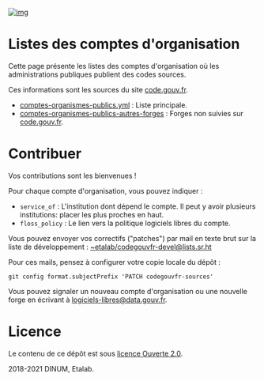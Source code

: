 [![img](https://img.shields.io/badge/Licence%20Ouverte-orange.svg?style=flat-square)](https://git.sr.ht/~etalab/codegouvfr-sources/tree/master/item/LICENSE.md)


# Listes des comptes d'organisation

Cette page présente les listes des comptes d'organisation où les
administrations publiques publient des codes sources.

Ces informations sont les sources du site [code.gouv.fr](https://code.gouv.fr).

-   [comptes-organismes-publics.yml](https://git.sr.ht/~etalab/codegouvfr-sources/blob/master/comptes-organismes-publics.yml) : Liste principale.
-   [comptes-organismes-publics-autres-forges](https://git.sr.ht/~etalab/codegouvfr-sources/blob/master/comptes-organismes-publics-autres-forges) : Forges non suivies sur [code.gouv.fr](https://code.gouv.fr).


# Contribuer

Vos contributions sont les bienvenues !

Pour chaque compte d'organisation, vous pouvez indiquer :

-   `service_of` : L'institution dont dépend le compte.  Il peut y avoir
    plusieurs institutions: placer les plus proches en haut.
-   `floss_policy` : Le lien vers la politique logiciels libres du compte.

Vous pouvez envoyer vos correctifs ("patches") par mail en texte brut
sur la liste de développement : [~etalab/codegouvfr-devel@lists.sr.ht](mailto:~etalab/codegouvfr-devel@lists.sr.ht)

Pour ces mails, pensez à configurer votre copie locale du dépôt :

    git config format.subjectPrefix 'PATCH codegouvfr-sources'

Vous pouvez signaler un nouveau compte d'organisation ou une nouvelle
forge en écrivant à [logiciels-libres@data.gouv.fr](mailto:logiciels-libres@data.gouv.fr).


# Licence

Le contenu de ce dépôt est sous [licence Ouverte 2.0](LICENSE.md).

2018-2021 DINUM, Etalab.

